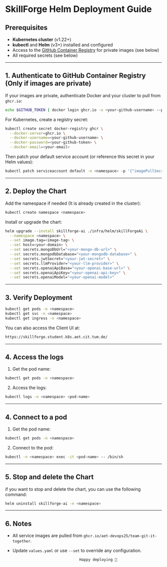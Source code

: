 # SkillForge Helm Deployment Guide

## Prerequisites

- **Kubernetes cluster** (v1.22+)
- **kubectl** and **Helm** (v3+) installed and configured
- Access to the [GitHub Container Registry](https://ghcr.io) for private images (see below)
- All required secrets (see below)

---

## 1. Authenticate to GitHub Container Registry (Only if images are private)

If your images are private, authenticate Docker and your cluster to pull from `ghcr.io`:

```sh
echo $GITHUB_TOKEN | docker login ghcr.io -u <your-github-username> --password-stdin
```

For Kubernetes, create a registry secret:

```sh
kubectl create secret docker-registry ghcr \
  --docker-server=ghcr.io \
  --docker-username=<your-github-username> \
  --docker-password=<your-github-token> \
  --docker-email=<your-email>
```

Then patch your default service account (or reference this secret in your Helm values):

```sh
kubectl patch serviceaccount default -n <namespace> -p '{"imagePullSecrets": [{"name": "ghcr"}]}'
```

---

## 2. Deploy the Chart

Add the namespace if needed (It is already created in the cluster):

```sh
kubectl create namespace <namespace>
```

Install or upgrade the chart:

```sh
helm upgrade --install skillforge-ai ./infra/helm/skillForgeAi \
  --namespace <namespace> \
  --set image.tag=<image-tag> \
  --set host=<your-domain> \
  --set secrets.mongoDbUrl="<your-mongo-db-url>" \
  --set secrets.mongodbDatabase="<your-mongodb-database>" \
  --set secrets.jwtSecret="<your-jwt-secret>" \
  --set secrets.llmProvider="<your-llm-provider>" \
  --set secrets.openaiApiBase="<your-openai-base-url>" \
  --set secrets.openaiApiKey="<your-openai-api-key>" \
  --set secrets.openaiModel="<your-openai-model>"

```

---

## 3. Verify Deployment

```sh
kubectl get pods -n <namespace>
kubectl get svc -n <namespace>
kubectl get ingress -n <namespace>
```

You can also access the Client UI at:
```sh
https://skillforge.student.k8s.aet.cit.tum.de/
```

---

## 4. Access the logs

1. Get the pod name:

```sh
kubectl get pods -n <namespace>
```

2. Access the logs:

```sh
kubectl logs -n <namespace> <pod-name>
```

---

## 4. Connect to a pod

1. Get the pod name:

```sh
kubectl get pods -n <namespace>
```

2. Connect to the pod:

```sh
kubectl -n <namespace> exec -it <pod-name> -- /bin/sh
```

---

## 5. Stop and delete the Chart

if you want to stop and delete the chart, you can use the following command:

```sh
helm uninstall skillforge-ai -n <namespace>
```

---

## 6. Notes

- All service images are pulled from `ghcr.io/aet-devops25/team-git-it-together`.
- Update `values.yaml` or use `--set` to override any configuration.


                                    Happy deploying 🚀